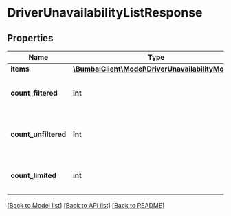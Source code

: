 # DriverUnavailabilityListResponse

## Properties
Name | Type | Description | Notes
------------ | ------------- | ------------- | -------------
**items** | [**\BumbalClient\Model\DriverUnavailabilityModel[]**](DriverUnavailabilityModel.md) |  | [optional] 
**count_filtered** | **int** | Count of total items with filters in place | [optional] 
**count_unfiltered** | **int** | Count of total items without filters in place | [optional] 
**count_limited** | **int** | Count of items with limit in place | [optional] 

[[Back to Model list]](../README.md#documentation-for-models) [[Back to API list]](../README.md#documentation-for-api-endpoints) [[Back to README]](../README.md)


